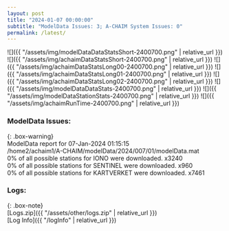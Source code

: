 ```yaml
---
layout: post
title: "2024-01-07 00:00:00"
subtitle: "ModelData Issues: 3; A-CHAIM System Issues: 0"
permalink: /latest/
---
```


![]({{ "/assets/img/modelDataDataStatsShort-2400700.png" | relative_url }})
![]({{ "/assets/img/achaimDataStatsShort-2400700.png" | relative_url }})
![]({{ "/assets/img/achaimDataStatsLong00-2400700.png" | relative_url }})
![]({{ "/assets/img/achaimDataStatsLong01-2400700.png" | relative_url }})
![]({{ "/assets/img/achaimDataStatsLong02-2400700.png" | relative_url }})
![]({{ "/assets/img/modelDataDataStats-2400700.png" | relative_url }})
![]({{ "/assets/img/modelDataStationStats-2400700.png" | relative_url }})
![]({{ "/assets/img/achaimRunTime-2400700.png" | relative_url }})


### ModelData Issues:  
  
{: .box-warning}  
 ModelData report for 07-Jan-2024 01:15:15   
 /home2/achaim1/A-CHAIM/modelData/2024/007/01/modelData.mat   
 0% of all possible stations for IONO were downloaded. x3240   
 0% of all possible stations for SENTINEL were downloaded. x960   
 0% of all possible stations for KARTVERKET were downloaded. x7461   
  


### Logs:  
  
{: .box-note}  
[Logs.zip]({{ "/assets/other/logs.zip" | relative_url }})  
[Log Info]({{ "/logInfo" | relative_url }})  
